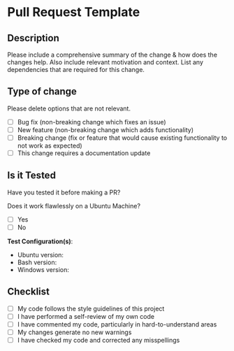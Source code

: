 # Pull Request Template

## Description

Please include a comprehensive summary of the change & how does the changes
help. Also include relevant motivation and context. List any dependencies that
are required for this change.

## Type of change

Please delete options that are not relevant.

- [ ] Bug fix (non-breaking change which fixes an issue)
- [ ] New feature (non-breaking change which adds functionality)
- [ ] Breaking change (fix or feature that would cause existing functionality to
      not work as expected)
- [ ] This change requires a documentation update

## Is it Tested

Have you tested it before making a PR?

Does it work flawlessly on a Ubuntu Machine?

- [ ] Yes
- [ ] No

**Test Configuration(s)**:

- Ubuntu version:
- Bash version:
- Windows version:

## Checklist

- [ ] My code follows the style guidelines of this project
- [ ] I have performed a self-review of my own code
- [ ] I have commented my code, particularly in hard-to-understand areas
- [ ] My changes generate no new warnings
- [ ] I have checked my code and corrected any misspellings
